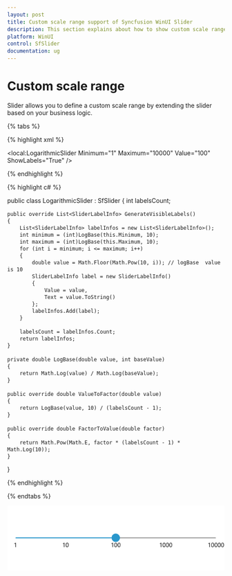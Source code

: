 ```yaml
---
layout: post
title: Custom scale range support of Syncfusion WinUI Slider
description: This section explains about how to show custom scale range in the WinUI slider.
platform: WinUI
control: SfSlider
documentation: ug
---
```


# Custom scale range

Slider allows you to define a custom scale range by extending the slider based on your business logic.

{% tabs %}

{% highlight xml %}

<local:LogarithmicSlider Minimum="1"
                         Maximum="10000"
                         Value="100"
                         ShowLabels="True" />

{% endhighlight %}

{% highlight c# %}

public class LogarithmicSlider : SfSlider
{
    int labelsCount;

    public override List<SliderLabelInfo> GenerateVisibleLabels()
    {
        List<SliderLabelInfo> labelInfos = new List<SliderLabelInfo>();
        int minimum = (int)LogBase(this.Minimum, 10);
        int maximum = (int)LogBase(this.Maximum, 10);
        for (int i = minimum; i <= maximum; i++)
        {
            double value = Math.Floor(Math.Pow(10, i)); // logBase  value is 10
            SliderLabelInfo label = new SliderLabelInfo()
            {
                Value = value,
                Text = value.ToString()
            };
            labelInfos.Add(label);
        }

        labelsCount = labelInfos.Count;
        return labelInfos;
    }

    private double LogBase(double value, int baseValue)
    {
        return Math.Log(value) / Math.Log(baseValue);
    }

    public override double ValueToFactor(double value)
    {
        return LogBase(value, 10) / (labelsCount - 1);
    }

    public override double FactorToValue(double factor)
    {
        return Math.Pow(Math.E, factor * (labelsCount - 1) * Math.Log(10));
    }
}

{% endhighlight %}

{% endtabs %}

![Slider with custom range](images/custom-range/slider-customrange.png)
